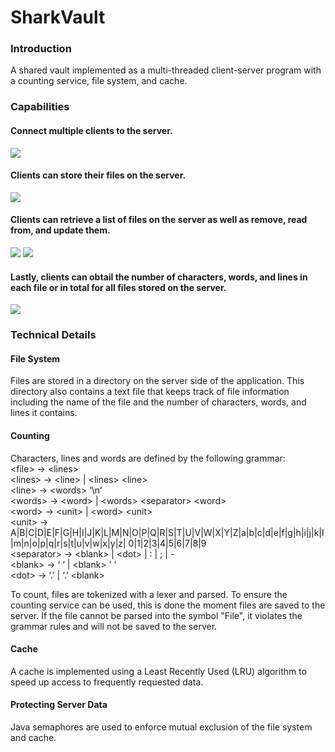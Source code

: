 # SharkVault
<h3>Introduction</h3>
<p>A shared vault implemented as a multi-threaded client-server program with a counting service, file system, and cache.</p>

<h3>Capabilities</h3>

<h4>Connect multiple clients to the server.</h4>
<img src="https://github.com/user-attachments/assets/3a28269d-22c6-4b04-ba70-4d72c5b95ff3">

<h4>Clients can store their files on the server.</h4>
<img src="https://github.com/user-attachments/assets/87ae7f83-9aba-468a-ab88-651fe00cb9c2">

<h4>Clients can retrieve a list of files on the server as well as remove, read from, and update them.</h4>
<img src="https://github.com/user-attachments/assets/07851c4f-d35d-4f3e-8cef-649f116eec9d">
<img src="https://github.com/user-attachments/assets/e13f9912-1965-40a9-ac3a-0538f53c4558">

<h4>Lastly, clients can obtail the number of characters, words, and lines in each file or in total for all files stored on the server.</h4>
<img src="https://github.com/user-attachments/assets/2db4de12-a2fa-4449-ac2f-e162f850658a">

<h3>Technical Details</h3>

<h4>File System</h4>
<p>
  Files are stored in a directory on the server side of the application. This directory also contains a text file that keeps
  track of file information including the name of the file and the number of characters, words, and lines it contains. 
</p>

<h4>Counting</h4>
<p>
  Characters, lines and words are defined by the following grammar: <br>
  &ltfile> -> &ltlines> <br>
  &ltlines> -> &ltline> | &ltlines> &ltline><br>
  &ltline> -> &ltwords> ‘\n’ <br>
  &ltwords> -> &ltword> | &ltwords> &ltseparator> &ltword><br>
  &ltword> -> &ltunit> | &ltword> &ltunit> <br>
  &ltunit> -> A|B|C|D|E|F|G|H|I|J|K|L|M|N|O|P|Q|R|S|T|U|V|W|X|Y|Z|a|b|c|d|e|f|g|h|i|j|k|l|m|n|o|p|q|r|s|t|u|v|w|x|y|z| 0|1|2|3|4|5|6|7|8|9 <br>
  &ltseparator> -> &ltblank> | &ltdot> | : | ; | - <br>
  &ltblank> -> ‘ ‘ | &ltblank> ‘ ‘ <br>
  &ltdot> -> ‘.’ | ‘.’ &ltblank> <br>
</p>
<p>
  To count, files are tokenized with a lexer and parsed. To ensure the counting service can be used, this is done the moment files are saved to the server.
  If the file cannot be parsed into the symbol "File", it violates the grammar rules and will not be saved to the server.
</p>

<h4>Cache</h4>
<p>
  A cache is implemented using a Least Recently Used (LRU) algorithm to speed up access to frequently requested data. 
</p>

<h4>Protecting Server Data</h4>
<p>
  Java semaphores are used to enforce mutual exclusion of the file system and cache.
</p>
